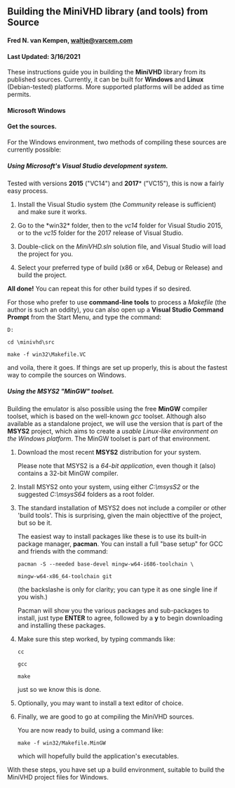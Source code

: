 ## Building the MiniVHD library (and tools) from Source


#### Fred N. van Kempen, <waltje@varcem.com>

#### Last Updated: 3/16/2021


These instructions guide you in building the **MiniVHD** library from
its published sources. Currently, it can be built for **Windows** and
**Linux** (Debian-tested) platforms.  More supported platforms will be
added as time permits.


#### Microsoft Windows

#### Get the sources.

For the Windows environment, two methods of compiling these sources are currently possible:

##### Using Microsoft's Visual Studio development system.
Tested with versions **2015** ("VC14") and **2017*** ("VC15"), this is now a
fairly easy process.

1.  Install the Visual Studio system (the *Community* release is sufficient) and make sure it works.

2.  Go to the *win32\* folder, then to the *vc14* folder for Visual Studio 2015, or to the *vc15* folder for the 2017 release of Visual Studio.

3.  Double-click on the *MiniVHD.sln* solution file, and Visual Studio will load the project for you.

4.  Select your preferred type of build (x86 or x64, Debug or Release) and build the project.

**All done!**  You can repeat this for other build types if so desired.

For those who prefer to use **command-line tools** to process a *Makefile* (the author is such an oddity), you can also open up a **Visual Studio Command Prompt** from the Start Menu, and type the command:

  `D:`

  `cd \minivhd\src`

  `make -f win32\Makefile.VC`
  
and voila, there it goes. If things are set up properly, this is about the fastest way to compile the sources on Windows.

##### Using the MSYS2 "MinGW" toolset.
Building the emulator is also possible using the free **MinGW** compiler toolset, which is based on the well-known *gcc* toolset. Although also available as a standalone project, we will use the version that is part of the **MSYS2** project, which aims to create a *usable Linux-like environment on the Windows platform*. The MinGW toolset is part of that environment.

1.  Download the most recent **MSYS2** distribution for your system.

    Please note that MSYS2 is a *64-bit application*, even though it
    (also) contains a 32-bit MinGW compiler.

2.  Install MSYS2 onto your system, using either *C:\msysS2* or the
    suggested *C:\msysS64* folders as a root folder.

3.  The standard installation of MSYS2 does not include a compiler
    or other 'build tools'. This is surprising, given the main
    objecttive of the project, but so be it.

    The easiest way to install packages like these is to use its
    built-in package manager, **pacman**.  You can install a full
    "base setup" for GCC and friends with the command:

      `pacman -S --needed base-devel mingw-w64-i686-toolchain \`

      `mingw-w64-x86_64-toolchain git`

    (the backslashe is only for clarity; you can type it as one
    single line if you wish.)

    Pacman will show you the various packages and sub-packages to
    install, just type **ENTER** to agree, followed by a **y** to begin
    downloading and installing these packages.

4.  Make sure this step worked, by typing commands like:

     `cc`

     `gcc`

     `make`

    just so we know this is done.

5.  Optionally, you may want to install a text editor of choice.

6.  Finally, we are good to go at compiling the MiniVHD sources.

    You are now ready to build, using a command like:

      `make -f win32/Makefile.MinGW`

    which will hopefully build the application's executables.

With these steps, you have set up a build environment, suitable
to build the MiniVHD project files for Windows.
